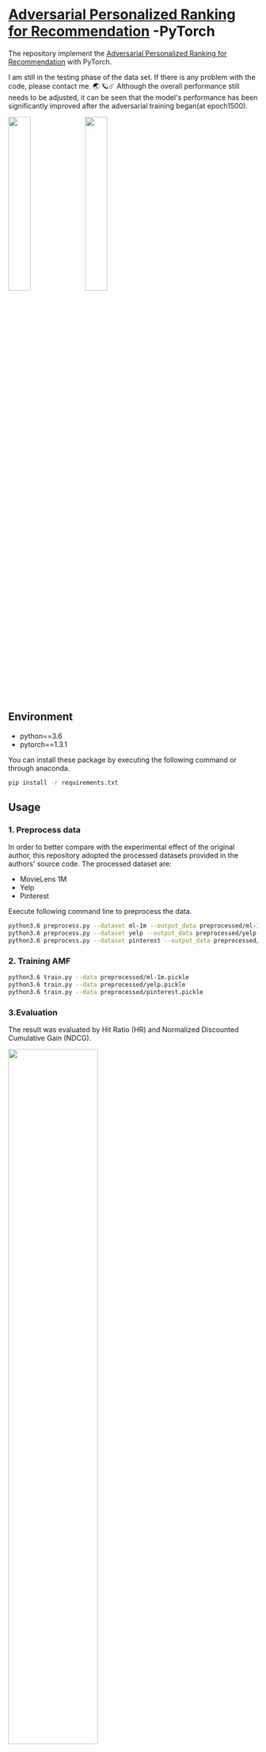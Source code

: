 [Adversarial Personalized Ranking for Recommendation](https://dl.acm.org/doi/abs/10.1145/3209978.3209981) -PyTorch
====================================================

The repository implement the [Adversarial Personalized Ranking for Recommendation](https://dl.acm.org/doi/abs/10.1145/3209978.3209981) with PyTorch.

I am still in the testing phase of the data set. If there is any problem with the code, please contact me. 🌏 🪐☄️ 
Although the overall performance still needs to be adjusted, it can be seen that the model's performance has been significantly improved after the adversarial training began(at epoch1500).

<img src="https://p26-tt.byteimg.com/origin/pgc-image/8572be1a302747ae8ec98b511726d028" width="30%" height="30%" />
<img src="https://p26-tt.byteimg.com/origin/pgc-image/34136e2efc194369b069c2bd5ea06b7c" width="30%" height="30%" />

## Environment

* python==3.6
* pytorch==1.3.1

You can install these package by executing the following command or through anaconda.

```bash
pip install -r requirements.txt
```



## Usage

### 1. Preprocess data

In order to better compare with the experimental effect of the original author, this repository adopted the processed datasets provided in the authors' source code. The processed dataset are:

* MovieLens 1M
* Yelp
* Pinterest

Execute following command line to preprocess the data.

```bash
python3.6 preprocess.py --dataset ml-1m --output_data preprocessed/ml-1m.pickle
python3.6 preprocess.py --dataset yelp --output_data preprocessed/yelp.pickle
python3.6 preprocess.py --dataset pinterest --output_data preprocessed/pinterest.pickle
```

### 2. Training AMF

```bash
python3.6 train.py --data preprocessed/ml-1m.pickle 
python3.6 train.py --data preprocessed/yelp.pickle
python3.6 train.py --data preprocessed/pinterest.pickle 
```

### 3.Evaluation

The result was evaluated by Hit Ratio (HR) and Normalized Discounted Cumulative Gain (NDCG).

<img src="https://p6-tt-ipv6.byteimg.com/origin/pgc-image/ece30982c0e4430f86a9fdc328d46535" width="60%" height="60%" />

